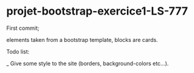 # projet-bootstrap-exercice1-LS-777


First commit; 

elements taken from a bootstrap template, blocks are cards.

Todo list:
 
_ Give some style to the site (borders, background-colors etc...).
